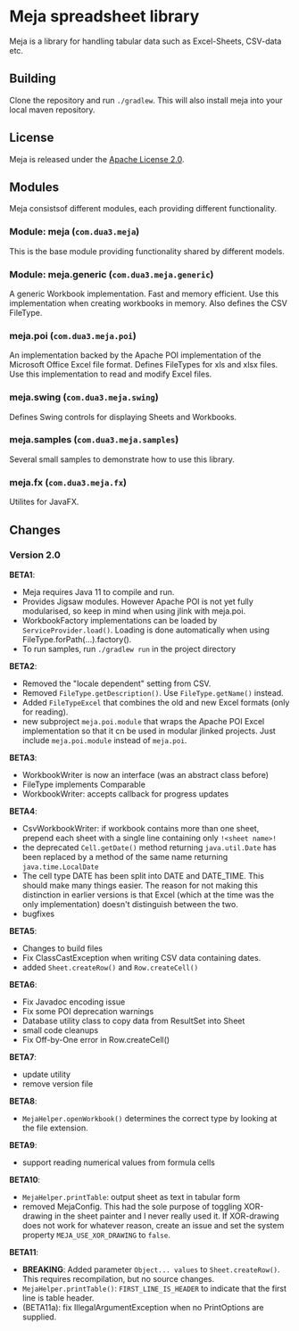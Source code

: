 # Meja spreadsheet library

Meja is a library for handling tabular data such as Excel-Sheets, CSV-data etc.

## Building

Clone the repository and run `./gradlew`. This will also install meja into your local maven repository.

## License

Meja is released under the [Apache License 2.0](http://www.apache.org/licenses/LICENSE-2.0).

## Modules

Meja consistsof different modules, each providing different functionality.

### Module: meja (`com.dua3.meja`)

This is the base module providing functionality shared by different models.

### Module: meja.generic (`com.dua3.meja.generic`)

A generic Workbook implementation. Fast and memory efficient. Use this implementation when creating workbooks in memory. Also defines the CSV FileType.

### meja.poi (`com.dua3.meja.poi`)

An implementation backed by the Apache POI implementation of the Microsoft Office Excel file format. Defines FileTypes for xls and xlsx files. Use this implementation to read and modify Excel files.

### meja.swing (`com.dua3.meja.swing`)

Defines Swing controls for displaying Sheets and Workbooks.

### meja.samples (`com.dua3.meja.samples`)

Several small samples to demonstrate how to use this library.

### meja.fx (`com.dua3.meja.fx`)

Utilites for JavaFX.

## Changes

### Version 2.0

__BETA1__:

- Meja requires Java 11 to compile and run.
- Provides Jigsaw modules. However Apache POI is not yet fully modularised, so keep in mind when using jlink with meja.poi.
- WorkbookFactory implementations can be loaded by `ServiceProvider.load()`. Loading is done automatically when using FileType.forPath(...).factory().
- To run samples, run `./gradlew run` in the project directory

__BETA2__:

- Removed the "locale dependent" setting from CSV.
- Removed `FileType.getDescription()`. Use `FileType.getName()` instead.
- Added `FileTypeExcel` that combines the old and new Excel formats (only for reading).
- new subproject `meja.poi.module` that wraps the Apache POI Excel implementation so that it cn be used in modular jlinked projects. Just include `meja.poi.module` instead of `meja.poi`.

__BETA3__:

- WorkbookWriter is now an interface (was an abstract class before)
- FileType implements Comparable
- WorkbookWriter: accepts callback for progress updates

__BETA4__:

- CsvWorkbookWriter: if workbook contains more than one sheet, prepend each sheet with a single line containing only `!<sheet name>!`
- the deprecated `Cell.getDate()` method returning `java.util.Date` has been replaced by a method of the same name returning `java.time.LocalDate`
- The cell type DATE has been split into DATE and DATE_TIME. This should make many things easier. The reason for not making this distinction in earlier versions is that Excel (which at the time was the only implementation) doesn't distinguish between the two.
- bugfixes

__BETA5__:

- Changes to build files
- Fix ClassCastException when writing CSV data containing dates.
- added `Sheet.createRow()` and `Row.createCell()`

__BETA6__:

- Fix Javadoc encoding issue
- Fix some POI deprecation warnings
- Database utility class to copy data from ResultSet into Sheet
- small code cleanups
- Fix Off-by-One error in Row.createCell()

__BETA7__:

- update utility
- remove version file

__BETA8__:

- `MejaHelper.openWorkbook()` determines the correct type by looking at the file extension.

__BETA9__:

 - support reading numerical values from formula cells
 
__BETA10__:

 - `MejaHelper.printTable`: output sheet as text in tabular form
 - removed MejaConfig. This had the sole purpose of toggling XOR-drawing in the sheet painter and I never really used it. If XOR-drawing does not work for whatever reason, create an issue and set the system property `MEJA_USE_XOR_DRAWING` to `false`.

__BETA11__:

 - __BREAKING__: Added parameter `Object... values` to `Sheet.createRow()`. This requires recompilation, but no source changes.
 - `MejaHelper.printTable()`: `FIRST_LINE_IS_HEADER` to indicate that the first line is table header.
 - (BETA11a): fix IllegalArgumentException when no PrintOptions are supplied.
  
